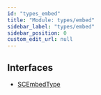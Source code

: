 ```yaml
---
id: "types_embed"
title: "Module: types/embed"
sidebar_label: "types/embed"
sidebar_position: 0
custom_edit_url: null
---
```


## Interfaces

- [SCEmbedType](../interfaces/types_embed.SCEmbedType)
